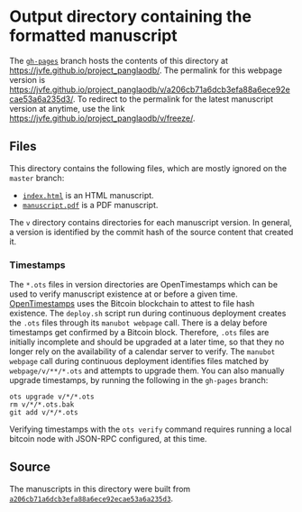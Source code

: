 # Output directory containing the formatted manuscript

The [`gh-pages`](https://github.com/jvfe/project_panglaodb/tree/gh-pages) branch hosts the contents of this directory at <https://jvfe.github.io/project_panglaodb/>.
The permalink for this webpage version is <https://jvfe.github.io/project_panglaodb/v/a206cb71a6dcb3efa88a6ece92ecae53a6a235d3/>.
To redirect to the permalink for the latest manuscript version at anytime, use the link <https://jvfe.github.io/project_panglaodb/v/freeze/>.

## Files

This directory contains the following files, which are mostly ignored on the `master` branch:

+ [`index.html`](index.html) is an HTML manuscript.
+ [`manuscript.pdf`](manuscript.pdf) is a PDF manuscript.

The `v` directory contains directories for each manuscript version.
In general, a version is identified by the commit hash of the source content that created it.

### Timestamps

The `*.ots` files in version directories are OpenTimestamps which can be used to verify manuscript existence at or before a given time.
[OpenTimestamps](https://opentimestamps.org/) uses the Bitcoin blockchain to attest to file hash existence.
The `deploy.sh` script run during continuous deployment creates the `.ots` files through its `manubot webpage` call.
There is a delay before timestamps get confirmed by a Bitcoin block.
Therefore, `.ots` files are initially incomplete and should be upgraded at a later time, so that they no longer rely on the availability of a calendar server to verify.
The `manubot webpage` call during continuous deployment identifies files matched by `webpage/v/**/*.ots` and attempts to upgrade them.
You can also manually upgrade timestamps, by running the following in the `gh-pages` branch:

```shell
ots upgrade v/*/*.ots
rm v/*/*.ots.bak
git add v/*/*.ots
```

Verifying timestamps with the `ots verify` command requires running a local bitcoin node with JSON-RPC configured, at this time.

## Source

The manuscripts in this directory were built from
[`a206cb71a6dcb3efa88a6ece92ecae53a6a235d3`](https://github.com/jvfe/project_panglaodb/commit/a206cb71a6dcb3efa88a6ece92ecae53a6a235d3).
